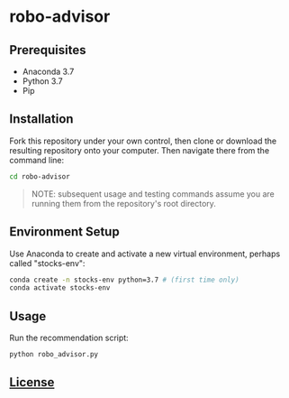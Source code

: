 # robo-advisor


## Prerequisites

  + Anaconda 3.7
  + Python 3.7
  + Pip

## Installation

Fork this repository under your own control, then clone or download the resulting repository onto your computer. Then navigate there from the command line:

```sh
cd robo-advisor
```

> NOTE: subsequent usage and testing commands assume you are running them from the repository's root directory.

## Environment Setup

Use Anaconda to create and activate a new virtual environment, perhaps called "stocks-env":

```sh
conda create -n stocks-env python=3.7 # (first time only)
conda activate stocks-env
```

## Usage

Run the recommendation script:

```py
python robo_advisor.py
```




## [License](/LICENSE.md)